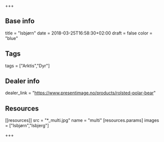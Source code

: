 +++

## Base info
title = "Isbjørn"
date = 2018-03-25T16:58:30+02:00
draft = false
color = "blue"

## Tags
tags = ["Arktis","Dyr"]

## Dealer info
dealer_link = "https://www.presentimage.no/products/rolsted-polar-bear"

## Resources
[[resources]]
  src = "*_multi.jpg"
  name = "multi"
 [resources.params]
    images = ["Isbjørn","Isbjerg"]

+++
